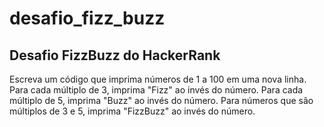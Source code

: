 # desafio_fizz_buzz
## Desafio FizzBuzz do HackerRank

Escreva um código que imprima números de 1 a 100 em uma nova linha. Para cada múltiplo de 3, imprima "Fizz" ao invés do número. Para cada múltiplo de 5, imprima "Buzz" 
ao invés do número. Para números que são múltiplos de 3 e 5, imprima "FizzBuzz" ao invés do número.
